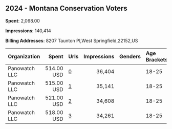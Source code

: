 ## 2024 - Montana Conservation Voters 
**Spent**: 2,068.00

**Impressions**: 140,414

**Billing Addresses**: 8207 Taunton Pl,West Springfield,22152,US

|Organization|Spent|Urls|Impressions|Genders|Age Brackets|Country Codes|
|:---|---:|:---|---:|:---|:---|:---|
|Panowatch  LLC|514.00 USD|[0](https://www.snap.com/political-ads/asset/53feaf2024c76e3e03859b7b802316744b5cc09fab0c2dd5f6bb799c2e5e9079?mediaType=mp4)|36,404||18-25|united states|
|Panowatch  LLC|515.00 USD|[1](https://www.snap.com/political-ads/asset/ae71fabe10d61c4558e853a2dbe2aa5f2c6035533e199e86b4d8a855c7776f43?mediaType=mp4)|35,141||18-25|united states|
|Panowatch  LLC|521.00 USD|[2](https://www.snap.com/political-ads/asset/bf3c1eb8722bbb06b5fa98ed6524af7f27dfc73fa91252c725caca6435dad874?mediaType=mp4)|34,608||18-25|united states|
|Panowatch  LLC|518.00 USD|[3](https://www.snap.com/political-ads/asset/0634d09b5408e1d9666d510c95a3815612b0e0ff935143d626ca04f7d8540f5f?mediaType=mp4)|34,261||18-25|united states|
